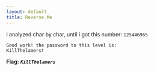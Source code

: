 ```yaml
---
layout: default
title: Reverse_Me
---
```




i analyzed char by char, until i got this number: `125446965`

```
Good work! the password to this level is:
KillThelamers!
```


**Flag:** ***`KillThelamers`***
